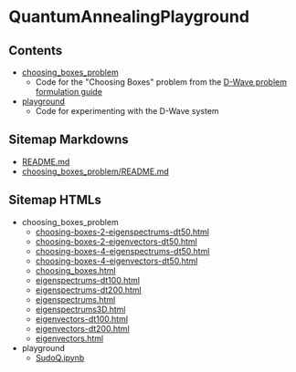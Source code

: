 # QuantumAnnealingPlayground

## Contents

- [choosing_boxes_problem](choosing_boxes_problem)
  - Code for the "Choosing Boxes" problem from the
    [D-Wave problem formulation guide](https://www.dwavesys.com/media/bu0lh5ee/problem-formulation-guide-2022-01-10.pdf)
- [playground](playground)
  - Code for experimenting with the D-Wave system

## Sitemap Markdowns

- [README.md](README.md)
- [choosing_boxes_problem/README.md](choosing_boxes_problem/README.md)

## Sitemap HTMLs

- choosing_boxes_problem
	- [choosing-boxes-2-eigenspectrums-dt50.html](choosing_boxes_problem/choosing-boxes-2-eigenspectrums-dt50.html)
	- [choosing-boxes-2-eigenvectors-dt50.html](choosing_boxes_problem/choosing-boxes-2-eigenvectors-dt50.html)
	- [choosing-boxes-4-eigenspectrums-dt50.html](choosing_boxes_problem/choosing-boxes-4-eigenspectrums-dt50.html)
	- [choosing-boxes-4-eigenvectors-dt50.html](choosing_boxes_problem/choosing-boxes-4-eigenvectors-dt50.html)
	- [choosing_boxes.html](choosing_boxes_problem/choosing_boxes.html)
	- [eigenspectrums-dt100.html](choosing_boxes_problem/eigenspectrums-dt100.html)
	- [eigenspectrums-dt200.html](choosing_boxes_problem/eigenspectrums-dt200.html)
	- [eigenspectrums.html](choosing_boxes_problem/eigenspectrums.html)
	- [eigenspectrums3D.html](choosing_boxes_problem/eigenspectrums3D.html)
	- [eigenvectors-dt100.html](choosing_boxes_problem/eigenvectors-dt100.html)
	- [eigenvectors-dt200.html](choosing_boxes_problem/eigenvectors-dt200.html)
	- [eigenvectors.html](choosing_boxes_problem/eigenvectors.html)
- playground
	- [SudoQ.ipynb](playground/SudoQ.html)
